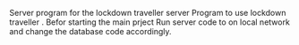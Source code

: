 Server program for the lockdown traveller server Program to use lockdown traveller . Befor starting the main prject Run server code to on local network and change the database code accordingly.
